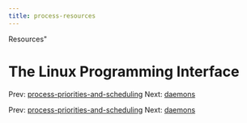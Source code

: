 ```yaml
---
title: process-resources
---
```


Resources"

# The Linux Programming Interface

Prev:
[process-priorities-and-scheduling](process-priorities-and-scheduling.md)
Next: [daemons](daemons.md)

Prev:
[process-priorities-and-scheduling](process-priorities-and-scheduling.md)
Next: [daemons](daemons.md)
